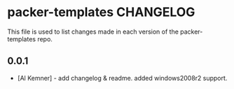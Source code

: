 packer-templates CHANGELOG
========================

This file is used to list changes made in each version of the packer-templates repo.

0.0.1
-----
- [Al Kemner] - add changelog & readme. added windows2008r2 support.
